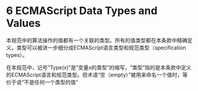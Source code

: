 # 6 ECMAScript Data Types and Values
本规范中的算法操作的值都有一个关联的类型。所有的值类型都在本条款中精确定义。类型可以被进一步细分成ECMAScript语言类型和规范类型（specification types）。  

在本规范中，记号“Type(x)”是“变量x的类型”的缩写，“类型”指的是本条款中定义的ECMAScript语言和规范类型。但术语“空（empty）”被用来命名一个值时，等价于说“不是任何一个类型的值”